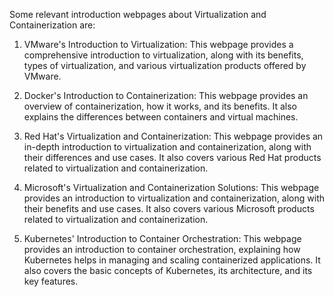 

Some relevant introduction webpages about Virtualization and Containerization are:

1. VMware's Introduction to Virtualization: This webpage provides a comprehensive introduction to virtualization, along with its benefits, types of virtualization, and various virtualization products offered by VMware.

2. Docker's Introduction to Containerization: This webpage provides an overview of containerization, how it works, and its benefits. It also explains the differences between containers and virtual machines.

3. Red Hat's Virtualization and Containerization: This webpage provides an in-depth introduction to virtualization and containerization, along with their differences and use cases. It also covers various Red Hat products related to virtualization and containerization.

4. Microsoft's Virtualization and Containerization Solutions: This webpage provides an introduction to virtualization and containerization, along with their benefits and use cases. It also covers various Microsoft products related to virtualization and containerization.

5. Kubernetes' Introduction to Container Orchestration: This webpage provides an introduction to container orchestration, explaining how Kubernetes helps in managing and scaling containerized applications. It also covers the basic concepts of Kubernetes, its architecture, and its key features.
